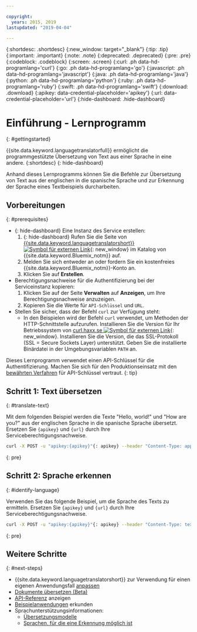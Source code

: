 ```yaml
---

copyright:
  years: 2015, 2019
lastupdated: "2019-04-04"

---
```

<!-- Attribute definitions -->
{:shortdesc: .shortdesc}
{:new_window: target="_blank"}
{:tip: .tip}
{:important: .important}
{:note: .note}
{:deprecated: .deprecated}
{:pre: .pre}
{:codeblock: .codeblock}
{:screen: .screen}
{:curl: .ph data-hd-programlang='curl'}
{:go: .ph data-hd-programlang='go'}
{:javascript: .ph data-hd-programlang='javascript'}
{:java: .ph data-hd-programlang='java'}
{:python: .ph data-hd-programlang='python'}
{:ruby: .ph data-hd-programlang='ruby'}
{:swift: .ph data-hd-programlang='swift'}
{:download: .download}
{:apikey: data-credential-placeholder='apikey'}
{:url: data-credential-placeholder='url'}
{:hide-dashboard: .hide-dashboard}

# Einführung - Lernprogramm
{: #gettingstarted}

{{site.data.keyword.languagetranslatorfull}} ermöglicht die programmgestützte Übersetzung von Text aus einer Sprache in eine andere.
{:shortdesc}
{: hide-dashboard}

Anhand dieses Lernprogramms können Sie die Befehle zur Übersetzung von Text aus der englischen in die spanische Sprache und zur Erkennung der Sprache eines Textbeispiels durcharbeiten.

## Vorbereitungen
{: #prerequisites}

- {: hide-dashboard} Eine Instanz des Service erstellen:
    1.  {: hide-dashboard} Rufen Sie die Seite von [{{site.data.keyword.languagetranslatorshort}} ![Symbol für externen Link](../../icons/launch-glyph.svg "Symbol für externen Link")](https://{DomainName}/catalog/services/language-translator){: new_window} im Katalog von {{site.data.keyword.Bluemix_notm}} auf.
    2.  Melden Sie sich entweder an oder fordern Sie ein kostenfreies {{site.data.keyword.Bluemix_notm}}-Konto an.
    3.  Klicken Sie auf **Erstellen**.
- Berechtigungsnachweise für die Authentifizierung bei der Serviceinstanz kopieren:
    1.  Klicken Sie auf der Seite **Verwalten** auf **Anzeigen**, um Ihre Berechtigungsnachweise anzuzeigen.
    2.  Kopieren Sie die Werte für `API-Schlüssel` und `URL`.
- Stellen Sie sicher, dass der Befehl `curl` zur Verfügung steht:
    - In den Beispielen wird der Befehl `curl` verwendet, um Methoden der HTTP-Schnittstelle aufzurufen. Installieren Sie die Version für Ihr Betriebssystem von [curl.haxx.se ![Symbol für externen Link](../../icons/launch-glyph.svg "Symbol für externen Link")](https://curl.haxx.se/){: new_window}. Installieren Sie die Version, die das SSL-Protokoll (SSL = Secure Sockets Layer) unterstützt. Geben Sie die installierte Binärdatei in der Umgebungsvariablen `PATH` an.

Dieses Lernprogramm verwendet einen API-Schlüssel für die Authentifizierung. Machen Sie sich für den Produktionseinsatz mit den [bewährten Verfahren](/docs/services/watson/apikey-bp.html#api-bp) für API-Schlüssel vertraut.
{: tip}

## Schritt 1: Text übersetzen
{: #translate-text}

Mit dem folgenden Beispiel werden die Texte "Hello, world!" und "How are you?" aus der englischen Sprache in die spanische Sprache übersetzt. <span class="hide-dashboard">Ersetzen Sie `{apikey}` und `{url}` durch Ihre Serviceberechtigungsnachweise.</span>

```bash
curl -X POST -u "apikey:{apikey}"{: apikey} --header "Content-Type: application/json" --data "{\"text\": [\"Hello, world! \", \"How are you?\"], \"model_id\":\"en-es\"}" "{url}/v3/translate?version=2018-05-01"{: url}
```
{: pre}

## Schritt 2: Sprache erkennen
{: #identify-language}

Verwenden Sie das folgende Beispiel, um die Sprache des Texts zu ermitteln. <span class="hide-dashboard">Ersetzen Sie `{apikey}` und `{url}` durch Ihre Serviceberechtigungsnachweise.</span>

```bash
curl -X POST -u "apikey:{apikey}"{: apikey} --header "Content-Type: text/plain" --data "Language Translator translates text from one language to another" "{url}/v3/identify?version=2018-05-01"{: url}
```
{: pre}

## Weitere Schritte
{: #next-steps}

- {{site.data.keyword.languagetranslatorshort}} zur Verwendung für einen eigenen Anwendungsfall [anpassen](/docs/services/language-translator?topic=language-translator-customizing)
- [Dokumente übersetzen (Beta)](/docs/services/language-translator?topic=language-translator-document-translator-tutorial)
- [API-Referenz](https://{DomainName}/apidocs/language-translator) anzeigen
- [Beispielanwendungen](/docs/services/language-translator?topic=language-translator-sample-applications) erkunden
- Sprachunterstützungsinformationen:
    - [Übersetzungsmodelle](/docs/services/language-translator?topic=language-translator-translation-models)
    - [Sprachen, für die eine Erkennung möglich ist](/docs/services/language-translator?topic=language-translator-identifiable-languages)
